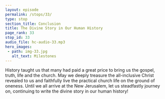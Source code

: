 ```yaml
---
layout: episode
permalink: /stops/33/
type: stop
section_title: Conclusion
title: The Divine Story in Our Human History
page_rank: 33
stop_id: 33
audio_file: hc-audio-33.mp3
hero_images:
 - path: img-33.jpg
   alt_text: Milestones
---
```


History taught us that many had paid a great price to bring us the gospel, truth, life and the church. May we deeply treasure the all-inclusive Christ revealed to us and faithfully live the practical church life on the ground of oneness. Until we all arrive at the New Jerusalem, let us steadfastly journey on, continuing to write the divine story in our human history!

<!---
title: 里程碑

歷史教導我們歷世歷代許多愛基督的人付出極大的代價把福音、真理、生命和召會帶給我們。今天，願我們深深寶貴向我們所啟示的這位包羅萬有的基督，且在合一的立場上忠信活出實際的召會生活，直到我們都達到新耶路撒冷。願我們堅定持續往前，繼續在我們人類的歷史中寫下神聖的故事！
--->

<!--- TRANSCRIPT
Dear brothers and sisters, history taught us that many lovers of Christ throughout the centuries had paid a great price to bring us the gospel, truth, life and the church. Today, may we deeply treasure the all-inclusive Christ revealed to us and faithfully live the practical church life on the ground of oneness. Until we all arrive at the New Jerusalem, let us steadfastly journey on, continuing to write the divine story in our human history!

Please enjoy the rest of the History Center by looking at the various photos on the walls and the collection of memorabilia on the shelves. Each item and picture holds a piece of the rich history and legacy of the Church in Manila. 

Thank you for joining us in this journey.

親愛的弟兄姊妹，歷史教導我們歷世歷代許多愛基督的人付出極大的代價把福音、真理、生命和召會帶給我們。今天，願我們深深珍惜向我們所啟示的這位包羅萬有的基督，且在合一的立場上忠信活出實際的召會生活。願我們堅定持續往前，繼續在我們人類的歷史中寫下神聖的故事, 直到我們都達到新耶路撒冷!

請繼續觀看牆上的照片以及架子裏所擺示的珍貴遺物。每一件東西和每一張照片皆顯示馬尼拉召會豐富的歷史和遺產。感謝你們參加這次的旅程。

-->